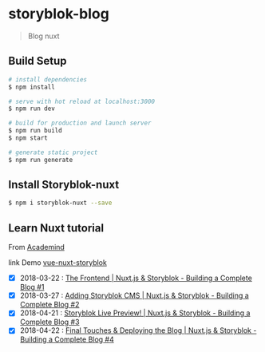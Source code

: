 # storyblok-blog

> Blog nuxt

## Build Setup

``` bash
# install dependencies
$ npm install

# serve with hot reload at localhost:3000
$ npm run dev

# build for production and launch server
$ npm run build
$ npm start

# generate static project
$ npm run generate
```

## Install Storyblok-nuxt

```sh
$ npm i storyblok-nuxt --save
```

## Learn Nuxt tutorial

From [Academind](https://www.youtube.com/channel/UCSJbGtTlrDami-tDGPUV9-w)

link Demo [vue-nuxt-storyblok](https://vue-nuxt-storyblok.netlify.com/)

* [x] 2018-03-22 : [The Frontend | Nuxt.js & Storyblok - Building a Complete Blog #1](https://www.youtube.com/watch?v=Dc_5BpIB4X4)
* [x] 2018-03-27 : [Adding Storyblok CMS | Nuxt.js & Storyblok - Building a Complete Blog #2](https://www.youtube.com/watch?v=UIh4P5rNjac)
* [x] 2018-04-21 : [Storyblok Live Preview! | Nuxt.js & Storyblok - Building a Complete Blog #3](https://www.youtube.com/watch?v=Yq6Ddu_QAiY)
* [x] 2018-04-22 : [Final Touches & Deploying the Blog | Nuxt.js & Storyblok - Building a Complete Blog #4](https://www.youtube.com/watch?v=JHCKab2oS4s)